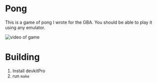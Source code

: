 # Pong 

This is a game of pong I wrote for the GBA. 
You should be able to play it using any emulator. 

![video of game]("https://github.com/iamjpn/gba_dev/pong/pong.gif")


# Building 
1. Install devkitPro
2. run `make`
